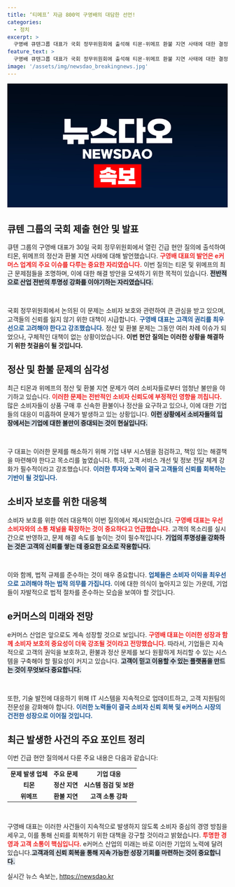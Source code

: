 ```yaml
---
title: ‘티메프’ 자금 800억 구영배의 대담한 선언!
categories:
  - 정치
excerpt: >
  구영배 큐텐그룹 대표가 국회 정무위원회에 출석해 티몬·위메프 환불 지연 사태에 대한 결정적인 발언을 쏟아냈다. 그의 발언이 향후 전자상거래 시장에 미칠 충격은? 클릭해서 확인하세요!
feature_text: >
  구영배 큐텐그룹 대표가 국회 정무위원회에 출석해 티몬·위메프 환불 지연 사태에 대한 결정적인 발언을 쏟아냈다. 그의 발언이 향후 전자상거래 시장에 미칠 충격은? 클릭해서 확인하세요!
image: '/assets/img/newsdao_breakingnews.jpg'
---
```


<p><img src="/assets/img/newsdao_breakingnews.jpg" alt="flaretime 속보" /></p>

<h2 data-ke-size="size26">큐텐 그룹의 국회 제출 현안 및 발표</h2>

<p>큐텐 그룹의 구영배 대표가 30일 국회 정무위원회에서 열린 긴급 현안 질의에 출석하여 티몬, 위메프의 정산과 환불 지연 사태에 대해 발언했습니다. <b><span style="color: #ee2323;">구영배 대표의 발언은 e커머스 업계의 주요 이슈를 다루는 중요한 자리였습니다.</span></b> 이번 질의는 티몬 및 위메프의 최근 문제점들을 조명하며, 이에 대한 해결 방안을 모색하기 위한 목적이 있습니다. <b><span style="background-color: #21538527;">전반적으로 산업 전반의 투명성 강화를 이야기하는 자리였습니다.</span></b></p>

<p data-ke-size="size16">&nbsp;</p>

<p>국회 정무위원회에서 논의된 이 문제는 소비자 보호와 관련하여 큰 관심을 받고 있으며, 고객들의 신뢰를 잃지 않기 위한 대책이 시급합니다. <b><span style="color: #1a5490;">구영배 대표는 고객의 권리를 최우선으로 고려해야 한다고 강조했습니다.</span></b> 정산 및 환불 문제는 그동안 여러 차례 이슈가 되었으나, 구체적인 대책이 없는 상황이었습니다. <b>이번 현안 질의는 이러한 상황을 해결하기 위한 첫걸음이 될 것입니다.</b></p>

<h2 data-ke-size="size26">정산 및 환불 문제의 심각성</h2>

<p>최근 티몬과 위메프의 정산 및 환불 지연 문제가 여러 소비자들로부터 엄청난 불만을 야기하고 있습니다. <b><span style="color: #ee2323;">이러한 문제는 전반적인 소비자 신뢰도에 부정적인 영향을 끼칩니다.</span></b> 많은 소비자들이 상품 구매 후 신속한 환불이나 정산을 요구하고 있으나, 이에 대한 기업들의 대응이 미흡하여 문제가 발생하고 있는 상황입니다. <b><span style="background-color: #21538527;">이런 상황에서 소비자들의 입장에서는 기업에 대한 불만이 증대되는 것이 현실입니다.</span></b></p>

<p data-ke-size="size16">&nbsp;</p>

<p>구 대표는 이러한 문제를 해소하기 위해 기업 내부 시스템을 점검하고, 책임 있는 해결책을 마련해야 한다고 목소리를 높였습니다. 특히, 고객 서비스 개선 및 정보 전달 체계 강화가 필수적이라고 강조했습니다. <b><span style="color: #1a5490;">이러한 투자와 노력이 결국 고객들의 신뢰를 회복하는 기반이 될 것입니다.</span></b></p>

<h2 data-ke-size="size26">소비자 보호를 위한 대응책</h2>

<p>소비자 보호를 위한 여러 대응책이 이번 질의에서 제시되었습니다. <b><span style="color: #ee2323;">구영배 대표는 우선 소비자와의 소통 채널을 확장하는 것이 중요하다고 언급했습니다.</span></b> 고객의 목소리를 실시간으로 반영하고, 문제 해결 속도를 높이는 것이 필수적입니다. <b><span style="background-color: #21538527;">기업의 투명성을 강화하는 것은 고객의 신뢰를 쌓는 데 중요한 요소로 작용합니다.</span></b></p>

<p data-ke-size="size16">&nbsp;</p>

<p>이와 함께, 법적 규제를 준수하는 것이 매우 중요합니다. <b><span style="color: #1a5490;">업체들은 소비자 이익을 최우선으로 고려해야 하는 법적 의무를 가집니다.</span></b> 이에 대한 의식이 높아지고 있는 가운데, 기업들이 자발적으로 법적 절차를 준수하는 모습을 보여야 할 것입니다.</p>

<h2 data-ke-size="size26">e커머스의 미래와 전망</h2>

<p>e커머스 산업은 앞으로도 계속 성장할 것으로 보입니다. <b><span style="color: #ee2323;">구영배 대표는 이러한 성장과 함께 소비자 보호의 중요성이 더욱 강조될 것이라고 전망했습니다.</span></b> 따라서, 기업들은 지속적으로 고객의 권익을 보호하고, 환불과 정산 문제를 보다 원활하게 처리할 수 있는 시스템을 구축해야 할 필요성이 커지고 있습니다. <b><span style="background-color: #21538527;">고객이 믿고 이용할 수 있는 플랫폼을 만드는 것이 무엇보다 중요합니다.</span></b></p>

<p data-ke-size="size16">&nbsp;</p>

<p>또한, 기술 발전에 대응하기 위해 IT 시스템을 지속적으로 업데이트하고, 고객 지원팀의 전문성을 강화해야 합니다. <b><span style="color: #1a5490;">이러한 노력들이 결국 소비자 신뢰 회복 및 e커머스 시장의 건전한 성장으로 이어질 것입니다.</span></b></p>

<h2 data-ke-size="size26">최근 발생한 사건의 주요 포인트 정리</h2>

<p>이번 긴급 현안 질의에서 다룬 주요 내용은 다음과 같습니다:</p>

<table style="width: 100%; border-collapse: collapse;">
    <tbody>
        <tr>
            <td style="text-align: center; height: 17px;"><b>문제 발생 업체</b></td>
            <td style="text-align: center; height: 17px;"><b>주요 문제</b></td>
            <td style="text-align: center; height: 17px;"><b>기업 대응</b></td>
        </tr>
        <tr>
            <td style="text-align: center; height: 17px;"><b>티몬</b></td>
            <td style="text-align: center; height: 17px;"><b>정산 지연</b></td>
            <td style="text-align: center; height: 17px;"><b>시스템 점검 및 보완</b></td>
        </tr>
        <tr>
            <td style="text-align: center; height: 17px;"><b>위메프</b></td>
            <td style="text-align: center; height: 17px;"><b>환불 지연</b></td>
            <td style="text-align: center; height: 17px;"><b>고객 소통 강화</b></td>
        </tr>
    </tbody>
</table>

<p data-ke-size="size16">&nbsp;</p>

<p>구영배 대표는 이러한 사건들이 지속적으로 발생하지 않도록 소비자 중심의 경영 방침을 세우고, 이를 통해 신뢰를 회복하기 위한 대책을 강구할 것이라고 밝혔습니다. <b><span style="color: #ee2323;">투명한 경영과 고객 소통이 핵심입니다.</span></b> e커머스 산업의 미래는 바로 이러한 기업의 노력에 달려있습니다.<b><span style="background-color: #21538527;">고객과의 신뢰 회복을 통해 지속 가능한 성장 기회를 마련하는 것이 중요합니다.</span></b></p>
실시간 뉴스 속보는, <a href="https://newsdao.kr" rel="dofollow">https://newsdao.kr</a>


